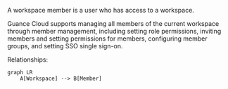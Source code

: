 A workspace member is a user who has access to a workspace.

Guance Cloud supports managing all members of the current workspace through member management, including setting role permissions, inviting members and setting permissions for members, configuring member groups, and setting SSO single sign-on.

Relationships:

```mermaid
graph LR
    A[Workspace] --> B[Member]
```